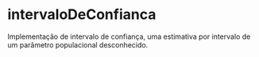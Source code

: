 # intervaloDeConfianca
Implementação de intervalo de confiança, uma estimativa por intervalo de um parâmetro populacional desconhecido.
